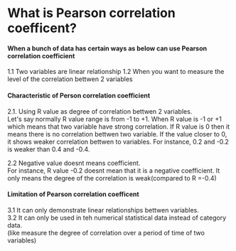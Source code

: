 # What is Pearson correlation coefficent? 

#### When a bunch of data has certain ways as below can use Pearson correlation coefficient
1.1 Two variables are linear relationship
1.2 When you want to measure the level of the correlation bettwen 2 variables

#### Characteristic of Person correlation coefficient
2.1. Using R value as degree of correlation bettwen 2 variables.  
Let's say normally R value range is from -1 to +1. When R value is -1 or +1 which means that two variable have strong correlation. 
If R value is 0 then it means there is no correlation bettwen two variable. If the value closer to 0, it shows weaker correlation bettwen to variables. 
For instance, 0.2 and -0.2 is weaker than 0.4 and -0.4. 

2.2 Negative value doesnt means coefficient.   
For instance, R value -0.2 doesnt mean that it is a negative coefficient. It only means the degree of the correlation is weak(compared to R =-0.4)

#### Limitation of Pearson correlation coefficent
3.1 It can only demonstrate linear relationships bettwen variables.   
3.2 It can only be used in teh numerical statistical data instead of category data.   
(like measure the degree of correlation over a period of time of two variables)
